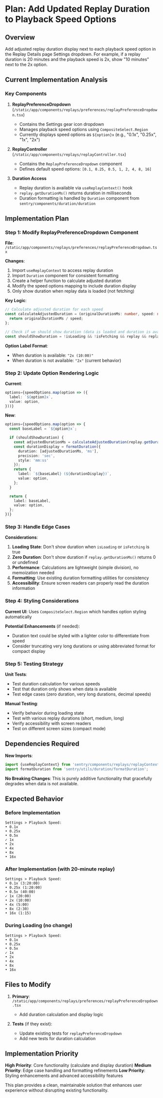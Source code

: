 # Plan: Add Updated Replay Duration to Playback Speed Options

## Overview
Add adjusted replay duration display next to each playback speed option in the Replay Details page Settings dropdown. For example, if a replay duration is 20 minutes and the playback speed is 2x, show "10 minutes" next to the 2x option.

## Current Implementation Analysis

### Key Components
1. **ReplayPreferenceDropdown** (`/static/app/components/replays/preferences/replayPreferenceDropdown.tsx`)
   - Contains the Settings gear icon dropdown
   - Manages playback speed options using `CompositeSelect.Region`
   - Currently displays speed options as `${option}x` (e.g., "0.1x", "0.25x", "1x", "2x")

2. **ReplayController** (`/static/app/components/replays/replayController.tsx`)
   - Contains the `ReplayPreferenceDropdown` component
   - Defines default speed options: `[0.1, 0.25, 0.5, 1, 2, 4, 8, 16]`

3. **Duration Access**
   - Replay duration is available via `useReplayContext()` hook
   - `replay.getDurationMs()` returns duration in milliseconds
   - Duration formatting is handled by `Duration` component from `sentry/components/duration/duration`

## Implementation Plan

### Step 1: Modify ReplayPreferenceDropdown Component

**File**: `/static/app/components/replays/preferences/replayPreferenceDropdown.tsx`

**Changes**:
1. Import `useReplayContext` to access replay duration
2. Import `Duration` component for consistent formatting
3. Create a helper function to calculate adjusted duration
4. Modify the speed options mapping to include duration display
5. Only show duration when replay data is loaded (not fetching)

**Key Logic**:
```typescript
// Calculate adjusted duration for each speed
const calculateAdjustedDuration = (originalDurationMs: number, speed: number) => {
  return originalDurationMs / speed;
};

// Check if we should show duration (data is loaded and duration is available)
const shouldShowDuration = !isLoading && !isFetching && replay && replay.getDurationMs() > 0;
```

**Option Label Format**:
- When duration is available: `"2x (10:00)"`
- When duration is not available: `"2x"` (current behavior)

### Step 2: Update Option Rendering Logic

**Current**:
```typescript
options={speedOptions.map(option => ({
  label: `${option}x`,
  value: option,
}))}
```

**New**:
```typescript
options={speedOptions.map(option => {
  const baseLabel = `${option}x`;

  if (shouldShowDuration) {
    const adjustedDurationMs = calculateAdjustedDuration(replay.getDurationMs(), option);
    const durationDisplay = formatDuration({
      duration: [adjustedDurationMs, 'ms'],
      precision: 'sec',
      style: 'mm:ss'
    });
    return {
      label: `${baseLabel} (${durationDisplay})`,
      value: option,
    };
  }

  return {
    label: baseLabel,
    value: option,
  };
})}
```

### Step 3: Handle Edge Cases

**Considerations**:
1. **Loading State**: Don't show duration when `isLoading` or `isFetching` is true
2. **Zero Duration**: Don't show duration if `replay.getDurationMs()` returns 0 or undefined
3. **Performance**: Calculations are lightweight (simple division), no memoization needed
4. **Formatting**: Use existing duration formatting utilities for consistency
5. **Accessibility**: Ensure screen readers can properly read the duration information

### Step 4: Styling Considerations

**Current UI**: Uses `CompositeSelect.Region` which handles option styling automatically

**Potential Enhancements** (if needed):
- Duration text could be styled with a lighter color to differentiate from speed
- Consider truncating very long durations or using abbreviated format for compact display

### Step 5: Testing Strategy

**Unit Tests**:
- Test duration calculation for various speeds
- Test that duration only shows when data is available
- Test edge cases (zero duration, very long durations, decimal speeds)

**Manual Testing**:
- Verify behavior during loading state
- Test with various replay durations (short, medium, long)
- Verify accessibility with screen readers
- Test on different screen sizes (compact mode)

## Dependencies Required

**New Imports**:
```typescript
import {useReplayContext} from 'sentry/components/replays/replayContext';
import formatDuration from 'sentry/utils/duration/formatDuration';
```

**No Breaking Changes**: This is purely additive functionality that gracefully degrades when data is not available.

## Expected Behavior

### Before Implementation
```
Settings > Playback Speed:
• 0.1x
• 0.25x
• 0.5x
✓ 1x
• 2x
• 4x
• 8x
• 16x
```

### After Implementation (with 20-minute replay)
```
Settings > Playback Speed:
• 0.1x (3:20:00)
• 0.25x (1:20:00)
• 0.5x (40:00)
✓ 1x (20:00)
• 2x (10:00)
• 4x (5:00)
• 8x (2:30)
• 16x (1:15)
```

### During Loading (no change)
```
Settings > Playback Speed:
• 0.1x
• 0.25x
• 0.5x
✓ 1x
• 2x
• 4x
• 8x
• 16x
```

## Files to Modify

1. **Primary**: `/static/app/components/replays/preferences/replayPreferenceDropdown.tsx`
   - Add duration calculation and display logic

2. **Tests** (if they exist):
   - Update existing tests for `replayPreferenceDropdown`
   - Add new tests for duration calculation

## Implementation Priority

**High Priority**: Core functionality (calculate and display duration)
**Medium Priority**: Edge case handling and formatting refinements
**Low Priority**: Styling enhancements and advanced accessibility features

This plan provides a clean, maintainable solution that enhances user experience without disrupting existing functionality.
